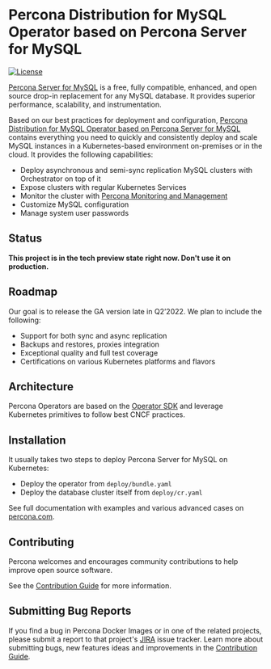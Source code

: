 # Percona Distribution for MySQL Operator based on Percona Server for MySQL

[![License](https://img.shields.io/badge/License-Apache%202.0-blue.svg)](https://opensource.org/licenses/Apache-2.0)

[Percona Server for MySQL](https://www.percona.com/software/mysql-database/percona-server) is a free, fully compatible, enhanced, and open source drop-in replacement for any MySQL database. It provides superior performance, scalability, and instrumentation.

Based on our best practices for deployment and configuration, [Percona Distribution for MySQL Operator based on Percona Server for MySQL](https://www.percona.com/doc/kubernetes-operator-for-mysql/ps/index.html) contains everything you need to quickly and consistently deploy and scale MySQL instances in a Kubernetes-based environment on-premises or in the cloud. It provides the following capabilities:

* Deploy asynchronous and semi-sync replication MySQL clusters with Orchestrator on top of it
* Expose clusters with regular Kubernetes Services
* Monitor the cluster with [Percona Monitoring and Management](https://www.percona.com/software/database-tools/percona-monitoring-and-management)
* Customize MySQL configuration
* Manage system user passwords

## Status

**This project is in the tech preview state right now. Don't use it on production.**

## Roadmap

Our goal is to release the GA version late in Q2’2022. We plan to include the following:

* Support for both sync and async replication
* Backups and restores, proxies integration
* Exceptional quality and full test coverage
* Certifications on various Kubernetes platforms and flavors

## Architecture

Percona Operators are based on the [Operator SDK](https://github.com/operator-framework/operator-sdk) and leverage Kubernetes primitives to follow best CNCF practices.

## Installation

It usually takes two steps to deploy Percona Server for MySQL on Kubernetes:

* Deploy the operator from `deploy/bundle.yaml`
* Deploy the database cluster itself from `deploy/cr.yaml`

See full documentation with examples and various advanced cases on [percona.com](https://www.percona.com/doc/kubernetes-operator-for-mysql/ps/index.html).

## Contributing

Percona welcomes and encourages community contributions to help improve open source software.

See the [Contribution Guide](CONTRIBUTING.md) for more information.

## Submitting Bug Reports

If you find a bug in Percona Docker Images or in one of the related projects, please submit a report to that project's [JIRA](https://jira.percona.com/browse/K8SPS) issue tracker. Learn more about submitting bugs, new features ideas and improvements in the [Contribution Guide](CONTRIBUTING.md).

